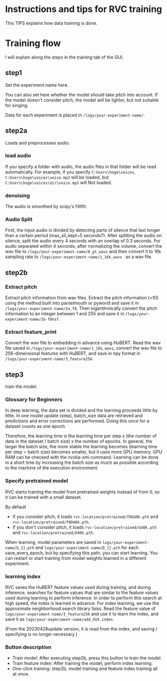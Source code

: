 Instructions and tips for RVC training
======================================
This TIPS explains how data training is done.

# Training flow
I will explain along the steps in the training tab of the GUI.

## step1
Set the experiment name here.

You can also set here whether the model should take pitch into account.
If the model doesn't consider pitch, the model will be lighter, but not suitable for singing.

Data for each experiment is placed in `/logs/your-experiment-name/`.

## step2a
Loads and preprocesses audio.

### load audio
If you specify a folder with audio, the audio files in that folder will be read automatically.
For example, if you specify `C:Users\hoge\voices`, `C:Users\hoge\voices\voice.mp3` will be loaded, but `C:Users\hoge\voices\dir\voice.mp3` will Not loaded.

### denoising
The audio is smoothed by scipy's filtfilt.

### Audio Split
First, the input audio is divided by detecting parts of silence that last longer than a certain period (max_sil_kept=5 seconds?). After splitting the audio on silence, split the audio every 4 seconds with an overlap of 0.3 seconds. For audio separated within 4 seconds, after normalizing the volume, convert the wav file to `/logs/your-experiment-name/0_gt_wavs` and then convert it to 16k sampling rate to `/logs/your-experiment-name/1_16k_wavs ` as a wav file.

## step2b
### Extract pitch
Extract pitch information from wav files. Extract the pitch information (=f0) using the method built into parselmouth or pyworld and save it in `/logs/your-experiment-name/2a_f0`. Then logarithmically convert the pitch information to an integer between 1 and 255 and save it in `/logs/your-experiment-name/2b-f0nsf`.

### Extract feature_print
Convert the wav file to embedding in advance using HuBERT. Read the wav file saved in `/logs/your-experiment-name/1_16k_wavs`, convert the wav file to 256-dimensional features with HuBERT, and save in npy format in `/logs/your-experiment-name/3_feature256`.

## step3
train the model.
### Glossary for Beginners
In deep learning, the data set is divided and the learning proceeds little by little. In one model update (step), batch_size data are retrieved and predictions and error corrections are performed. Doing this once for a dataset counts as one epoch.

Therefore, the learning time is the learning time per step x (the number of data in the dataset / batch size) x the number of epochs. In general, the larger the batch size, the more stable the learning becomes (learning time per step ÷ batch size) becomes smaller, but it uses more GPU memory. GPU RAM can be checked with the nvidia-smi command. Learning can be done in a short time by increasing the batch size as much as possible according to the machine of the execution environment.

### Specify pretrained model
RVC starts training the model from pretrained weights instead of from 0, so it can be trained with a small dataset.

By default

- If you consider pitch, it loads `rvc-location/pretrained/f0G40k.pth` and `rvc-location/pretrained/f0D40k.pth`.
- If you don't consider pitch, it loads `rvc-location/pretrained/G40k.pth` and `rvc-location/pretrained/D40k.pth`.

When learning, model parameters are saved in `logs/your-experiment-name/G_{}.pth` and `logs/your-experiment-name/D_{}.pth` for each save_every_epoch, but by specifying this path, you can start learning. You can restart or start training from model weights learned in a different experiment.

### learning index
RVC saves the HuBERT feature values used during training, and during inference, searches for feature values that are similar to the feature values used during learning to perform inference. In order to perform this search at high speed, the index is learned in advance.
For index learning, we use the approximate neighborhood search library faiss. Read the feature value of `logs/your-experiment-name/3_feature256` and use it to learn the index, and save it as `logs/your-experiment-name/add_XXX.index`.

(From the 20230428update version, it is read from the index, and saving / specifying is no longer necessary.)

### Button description
- Train model: After executing step2b, press this button to train the model.
- Train feature index: After training the model, perform index learning.
- One-click training: step2b, model training and feature index training all at once.